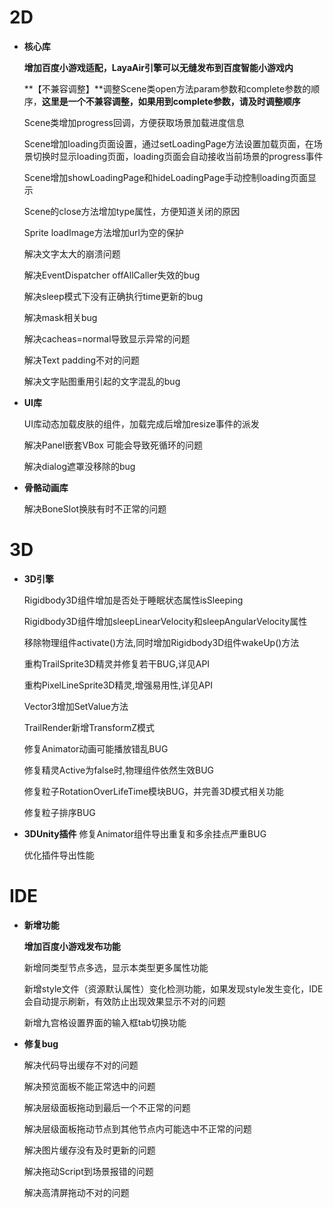 # 2D

- **核心库**

  **增加百度小游戏适配，LayaAir引擎可以无缝发布到百度智能小游戏内**

  **【不兼容调整】**调整Scene类open方法param参数和complete参数的顺序，**这里是一个不兼容调整，如果用到complete参数，请及时调整顺序**

  Scene类增加progress回调，方便获取场景加载进度信息

  Scene增加loading页面设置，通过setLoadingPage方法设置加载页面，在场景切换时显示loading页面，loading页面会自动接收当前场景的progress事件

  Scene增加showLoadingPage和hideLoadingPage手动控制loading页面显示

  Scene的close方法增加type属性，方便知道关闭的原因

  Sprite loadImage方法增加url为空的保护

  解决文字太大的崩溃问题

  解决EventDispatcher offAllCaller失效的bug

  解决sleep模式下没有正确执行time更新的bug

  解决mask相关bug

  解决cacheas=normal导致显示异常的问题

  解决Text padding不对的问题

  解决文字贴图重用引起的文字混乱的bug

- **UI库**

   UI库动态加载皮肤的组件，加载完成后增加resize事件的派发

   解决Panel嵌套VBox 可能会导致死循环的问题

   解决dialog遮罩没移除的bug

- **骨骼动画库**

   解决BoneSlot换肤有时不正常的问题



# 3D

- **3D引擎**

  Rigidbody3D组件增加是否处于睡眠状态属性isSleeping

  Rigidbody3D组件增加sleepLinearVelocity和sleepAngularVelocity属性

  移除物理组件activate()方法,同时增加Rigidbody3D组件wakeUp()方法

  重构TrailSprite3D精灵并修复若干BUG,详见API

  重构PixelLineSprite3D精灵,增强易用性,详见API

  Vector3增加SetValue方法

  TrailRender新增TransformZ模式

  修复Animator动画可能播放错乱BUG

  修复精灵Active为false时,物理组件依然生效BUG

  修复粒子RotationOverLifeTime模块BUG，并完善3D模式相关功能

  修复粒子排序BUG

- **3DUnity插件**
  修复Animator组件导出重复和多余挂点严重BUG

  优化插件导出性能



# IDE

- **新增功能**

  **增加百度小游戏发布功能**

  新增同类型节点多选，显示本类型更多属性功能

  新增style文件（资源默认属性）变化检测功能，如果发现style发生变化，IDE会自动提示刷新，有效防止出现效果显示不对的问题

  新增九宫格设置界面的输入框tab切换功能

- **修复bug**

  解决代码导出缓存不对的问题

  解决预览面板不能正常选中的问题

  解决层级面板拖动到最后一个不正常的问题

  解决层级面板拖动节点到其他节点内可能选中不正常的问题

  解决图片缓存没有及时更新的问题

  解决拖动Script到场景报错的问题

  解决高清屏拖动不对的问题
